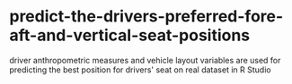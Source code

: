 # predict-the-drivers-preferred-fore-aft-and-vertical-seat-positions
driver anthropometric measures and vehicle layout  variables are used for predicting the best position for drivers' seat on real dataset in R Studio
